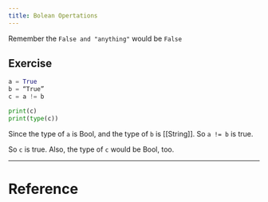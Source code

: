 ```yaml
---
title: Bolean Opertations
---
```


Remember the `False and "anything"` would be `False`

## Exercise

```python
a = True
b = “True”
c = a != b

print(c)
print(type(c))

```

Since the  type of `a` is Bool, and the type of `b` is [[String]]. So `a != b` is true.

So `c` is true. Also, the type of `c` would be Bool, too. 

---



# Reference 

